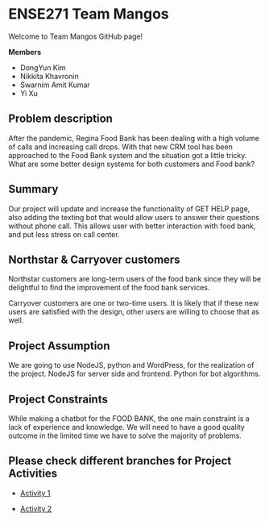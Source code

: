 # ENSE271 Team Mangos

Welcome to Team Mangos GitHub page!

**Members**
- DongYun Kim
- Nikkita Khavronin
- Swarnim Amit Kumar
- Yi Xu

## Problem description
After the pandemic, Regina Food Bank has been dealing with a high volume of calls and increasing call drops. With that new CRM tool has been approached to the Food Bank system and the situation got a little tricky. What are some better design systems for both customers and Food bank? 

## Summary
Our project will update and increase the functionality of GET HELP page, also adding the texting bot that would allow users to answer their questions without phone call. This allows user with better interaction with food bank, and put less stress on call center.

## Northstar & Carryover customers
Northstar customers are long-term users of the food bank since they will be delightful to find the improvement of the food bank services.

Carryover customers are one or two-time users. It is likely that if these new users are satisfied with the design, other users are willing to choose that as well.

## Project Assumption
We are going to use NodeJS, python and WordPress, for the realization of the project. NodeJS for server side and frontend. Python for bot algorithms.


## Project Constraints
While making a chatbot for the FOOD BANK, the one main constraint is a lack of experience and knowledge. We will need to have a good quality outcome in the limited time we have to solve the majority of problems.

## Please check different branches for Project Activities
- [Activity 1](https://github.com/havr67/mangosense271/tree/activity_1)

- [Activity 2](https://github.com/havr67/mangosense271/tree/activity_2)
